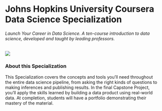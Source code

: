 Johns Hopkins University Coursera Data Science Specialization
================

###### Launch Your Career in Data Science. A ten-course introduction to data science, developed and taught by leading professors.

![](https://cdn.freelogovectors.net/wp-content/uploads/2016/12/JHU_logo_Johns_Hopkins_University.png)

### About this Specialization

This Specialization covers the concepts and tools you’ll need throughout
the entire data science pipeline, from asking the right kinds of
questions to making inferences and publishing results. In the final
Capstone Project, you’ll apply the skills learned by building a data
product using real-world data. At completion, students will have a
portfolio demonstrating their mastery of the material.

